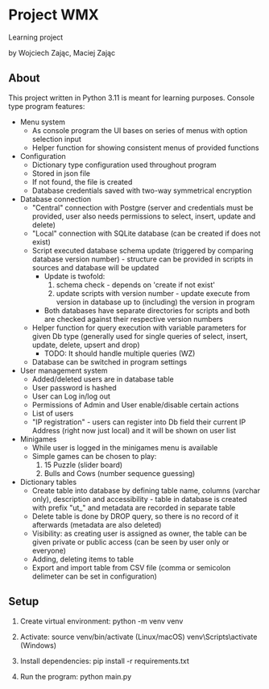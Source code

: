 # Project WMX
Learning project

by Wojciech Zając, Maciej Zając

## About
This project written in Python 3.11 is meant for learning purposes. Console type program features:
* Menu system
    - As console program the UI bases on series of menus with option selection input
    - Helper function for showing consistent menus of provided functions
* Configuration
    - Dictionary type configuration used throughout program
    - Stored in json file
    - If not found, the file is created
    - Database credentials saved with two-way symmetrical encryption
* Database connection 
    - "Central" connection with Postgre (server and credentials must be provided, user also needs permissions to select, insert, update and delete)
    - "Local" connection with SQLite database (can be created if does not exist)
    - Script executed database schema update (triggered by comparing database version number) - structure can be provided in scripts in sources and database will be updated
        - Update is twofold: 
            1. schema check - depends on 'create if not exist'
            2. update scripts with version number - update execute from version in database up to (including) the version in program
        - Both databases have separate directories for scripts and both are checked against their respective version numbers
    - Helper function for query execution with variable parameters for given Db type (generally used for single queries of select, insert, update, delete, upsert and drop)
        - TODO: It should handle multiple queries (WZ)
    - Database can be switched in program settings
* User management system
    - Added/deleted users are in database table
    - User password is hashed
    - User can Log in/log out
    - Permissions of Admin and User enable/disable certain actions
    - List of users
    - "IP registration" - users can register into Db field their current IP Address (right now just local) and it will be shown on user list
* Minigames
    - While user is logged in the minigames menu is available
    - Simple games can be chosen to play:
        1. 15 Puzzle (slider board)
        2. Bulls and Cows (number sequence guessing)
* Dictionary tables
    - Create table into database by defining table name, columns (varchar only), description and accessibility - table in database is created with prefix "ut_" and metadata are recorded in separate table
    - Delete table is done by DROP query, so there is no record of it afterwards (metadata are also deleted)
    - Visibility: as creating user is assigned as owner, the table can be given private or public access (can be seen by user only or everyone)
    - Adding, deleting items to table
    - Export and import table from CSV file (comma or semicolon delimeter can be set in configuration)


## Setup

1. Create virtual environment:
python -m venv venv

2. Activate:
source venv/bin/activate (Linux/macOS)
venv\Scripts\activate (Windows)

3. Install dependencies:
pip install -r requirements.txt

4. Run the program:
python main.py